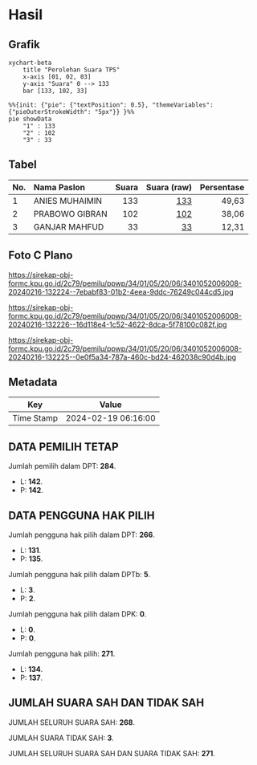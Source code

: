 # Hasil

## Grafik

```mermaid
xychart-beta
    title "Perolehan Suara TPS"
    x-axis [01, 02, 03]
    y-axis "Suara" 0 --> 133
    bar [133, 102, 33]
```

```mermaid
%%{init: {"pie": {"textPosition": 0.5}, "themeVariables": {"pieOuterStrokeWidth": "5px"}} }%%
pie showData
    "1" : 133
    "2" : 102
    "3" : 33
```

## Tabel

| No. | Nama Paslon    | Suara | Suara (raw) | Persentase |
|:--- |:-------------- | -----:| -----------:| ----------:|
| 1   | ANIES MUHAIMIN | 133   | [133][p-1]  | 49,63      |
| 2   | PRABOWO GIBRAN | 102   | [102][p-2]  | 38,06      |
| 3   | GANJAR MAHFUD  | 33    | [33][p-3]   | 12,31      |


[p-1]: https://github.com/gigit-pemilu/pemilu-2024-34-di-yogyakarta/blob/main/pilpres/hitung-suara/sub/34-di-yogyakarta/sub/01-kulon-progo/sub/05-lendah/sub/2006-ngentakrejo/sub/008-tps/sub/paslon-1.txt
[p-2]: https://github.com/gigit-pemilu/pemilu-2024-34-di-yogyakarta/blob/main/pilpres/hitung-suara/sub/34-di-yogyakarta/sub/01-kulon-progo/sub/05-lendah/sub/2006-ngentakrejo/sub/008-tps/sub/paslon-2.txt
[p-3]: https://github.com/gigit-pemilu/pemilu-2024-34-di-yogyakarta/blob/main/pilpres/hitung-suara/sub/34-di-yogyakarta/sub/01-kulon-progo/sub/05-lendah/sub/2006-ngentakrejo/sub/008-tps/sub/paslon-3.txt

## Foto C Plano

https://sirekap-obj-formc.kpu.go.id/2c79/pemilu/ppwp/34/01/05/20/06/3401052006008-20240216-132224--7ebabf83-01b2-4eea-9ddc-76249c044cd5.jpg

https://sirekap-obj-formc.kpu.go.id/2c79/pemilu/ppwp/34/01/05/20/06/3401052006008-20240216-132226--16d118e4-1c52-4622-8dca-5f78100c082f.jpg

https://sirekap-obj-formc.kpu.go.id/2c79/pemilu/ppwp/34/01/05/20/06/3401052006008-20240216-132225--0e0f5a34-787a-460c-bd24-462038c90d4b.jpg


## Metadata

| Key        | Value               |
| ---------- | ------------------- |
| Time Stamp | 2024-02-19 06:16:00 |


## DATA PEMILIH TETAP

Jumlah pemilih dalam DPT: **284**.
 * L: **142**.
 * P: **142**.

## DATA PENGGUNA HAK PILIH

Jumlah pengguna hak pilih dalam DPT: **266**.
 * L: **131**.
 * P: **135**.

Jumlah pengguna hak pilih dalam DPTb: **5**.
 * L: **3**.
 * P: **2**.

Jumlah pengguna hak pilih dalam DPK: **0**.
 * L: **0**.
 * P: **0**.

Jumlah pengguna hak pilih: **271**.
 * L: **134**.
 * P: **137**.

## JUMLAH SUARA SAH DAN TIDAK SAH

JUMLAH SELURUH SUARA SAH: **268**.

JUMLAH SUARA TIDAK SAH: **3**.

JUMLAH SELURUH SUARA SAH DAN SUARA TIDAK SAH: **271**.


